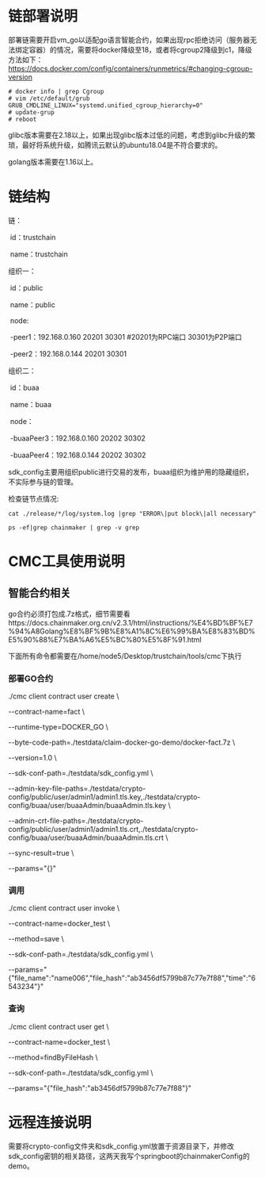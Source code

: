 # 链部署说明

部署链需要开启vm_go以适配go语言智能合约，如果出现rpc拒绝访问（服务器无法绑定容器）的情况，需要将docker降级至18，或者将cgroup2降级到c1，降级方法如下：https://docs.docker.com/config/containers/runmetrics/#changing-cgroup-version

```shell
# docker info | grep Cgroup
# vim /etc/default/grub
GRUB_CMDLINE_LINUX="systemd.unified_cgroup_hierarchy=0" 
# update-grup
# reboot
```

glibc版本需要在2.18以上，如果出现glibc版本过低的问题，考虑到glibc升级的繁琐，最好将系统升级，如腾讯云默认的ubuntu18.04是不符合要求的。

golang版本需要在1.16以上。

# 链结构

链：

​	id：trustchain

​	name：trustchain

组织一：

​	id：public

​	name：public

​	node: 

​		-peer1：192.168.0.160 20201 30301 #20201为RPC端口 30301为P2P端口

​		-peer2：192.168.0.144 20201 30301

组织二：

​	id：buaa

​	name：buaa

​	node：

​		-buaaPeer3：192.168.0.160 20202 30302

​		-buaaPeer4：192.168.0.144 20202 30302

sdk_config主要用组织public进行交易的发布，buaa组织为维护用的隐藏组织，不实际参与链的管理。

检查链节点情况:

```shell
cat ./release/*/log/system.log |grep "ERROR\|put block\|all necessary"
```

```shell
ps -ef|grep chainmaker | grep -v grep
```

# CMC工具使用说明

## 智能合约相关

go合约必须打包成.7z格式，细节需要看https://docs.chainmaker.org.cn/v2.3.1/html/instructions/%E4%BD%BF%E7%94%A8Golang%E8%BF%9B%E8%A1%8C%E6%99%BA%E8%83%BD%E5%90%88%E7%BA%A6%E5%BC%80%E5%8F%91.html

下面所有命令都需要在/home/node5/Desktop/trustchain/tools/cmc下执行

### 部署GO合约

./cmc client contract user create \\

--contract-name=fact \\ 

--runtime-type=DOCKER_GO \\

--byte-code-path=./testdata/claim-docker-go-demo/docker-fact.7z \\

--version=1.0 \\

--sdk-conf-path=./testdata/sdk_config.yml \\

--admin-key-file-paths=./testdata/crypto-config/public/user/admin1/admin1.tls.key,./testdata/crypto-config/buaa/user/buaaAdmin/buaaAdmin.tls.key \\

--admin-crt-file-paths=./testdata/crypto-config/public/user/admin1/admin1.tls.crt,./testdata/crypto-config/buaa/user/buaaAdmin/buaaAdmin.tls.crt \\

--sync-result=true \\

--params="{}"

### 调用

./cmc client contract user invoke \\

--contract-name=docker_test \\

 --method=save \\

--sdk-conf-path=./testdata/sdk_config.yml \\

--params="{\"file_name\":\"name006\",\"file_hash\":\"ab3456df5799b87c77e7f88\",\"time\":\"6543234\"}"

### 查询

./cmc client contract user get \\

--contract-name=docker_test \\

--method=findByFileHash \\

--sdk-conf-path=./testdata/sdk_config.yml \

--params="{\"file_hash\":\"ab3456df5799b87c77e7f88\"}"

# 远程连接说明

需要将crypto-config文件夹和sdk_config.yml放置于资源目录下，并修改sdk_config密钥的相关路径，这两天我写个springboot的chainmakerConfig的demo。